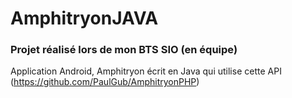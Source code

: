 # AmphitryonJAVA

### Projet réalisé lors de mon BTS SIO (en équipe)

Application Android, Amphitryon écrit en Java qui utilise cette API
(https://github.com/PaulGub/AmphitryonPHP)
